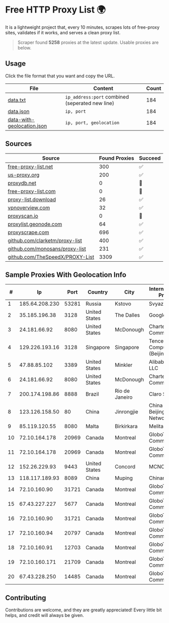 
# Free HTTP Proxy List 🌍

It is a lightweight project that, every 10 minutes, scrapes lots of free-proxy sites, validates if it works, and serves a clean proxy list.


> Scraper found **5258** proxies at the latest update. Usable proxies are below.

## Usage

Click the file format that you want and copy the URL.


|File|Content|Count|
|----|-------|-----|
|[data.txt](https://raw.githubusercontent.com/themiralay/Proxy-List-World/master/data.txt)|`ip_address:port` combined (seperated new line)|184|
|[data.json](https://raw.githubusercontent.com/themiralay/Proxy-List-World/master/data.json)|`ip, port`|184|
|[data-with-geolocation.json](https://raw.githubusercontent.com/themiralay/Proxy-List-World/master/data-with-geolocation.json)|`ip, port, geolocation`|184|

## Sources

|Source|Found Proxies|Succeed|
|------|-------------|-------|
|[free-proxy-list.net](https://free-proxy-list.net)|300|✅|
|[us-proxy.org](https://www.us-proxy.org)|200|✅|
|[proxydb.net](http://proxydb.net)|0|🚫|
|[free-proxy-list.com](https://free-proxy-list.com/?page=&port=&type%5B%5D=http&type%5B%5D=https&up_time=0&search=Search)|0|🚫|
|[proxy-list.download](https://www.proxy-list.download/HTTP)|26|✅|
|[vpnoverview.com](https://vpnoverview.com/privacy/anonymous-browsing/free-proxy-servers)|32|✅|
|[proxyscan.io](https://www.proxyscan.io)|0|🚫|
|[proxylist.geonode.com](https://proxylist.geonode.com/api/proxy-list?limit=300&page=1&sort_by=lastChecked&sort_type=desc&protocols=http,https)|64|✅|
|[proxyscrape.com](https://api.proxyscrape.com/v2/?request=displayproxies&protocol=http&timeout=10000&country=all&ssl=all&anonymity=all)|696|✅|
|[github.com/clarketm/proxy-list](https://raw.githubusercontent.com/clarketm/proxy-list/master/proxy-list-raw.txt)|400|✅|
|[github.com/monosans/proxy-list](https://raw.githubusercontent.com/monosans/proxy-list/main/proxies/http.txt)|231|✅|
|[github.com/TheSpeedX/PROXY-List](https://raw.githubusercontent.com/TheSpeedX/PROXY-List/master/http.txt)|3309|✅|


## Sample Proxies With Geolocation Info

|#|Ip|Port|Country|City|Internet Service Provider|
|-|--|----|-------|----|-------------------------|
|1|185.64.208.230|53281|Russia|Kstovo|Svyazist LLC|
|2|35.185.196.38|3128|United States|The Dalles|Google LLC|
|3|24.181.66.92|8080|United States|McDonough|Charter Communications|
|4|129.226.193.16|3128|Singapore|Singapore|Tencent Cloud Computing (Beijing) Co|
|5|47.88.85.102|3389|United States|Minkler|Alibaba.com LLC|
|6|24.181.66.92|8080|United States|McDonough|Charter Communications|
|7|200.174.198.86|8888|Brazil|Rio de Janeiro|Claro S.A|
|8|123.126.158.50|80|China|Jinrongjie|China Unicom Beijing Province Network|
|9|85.119.120.55|8080|Malta|Birkirkara|Melita Ltd|
|10|72.10.164.178|20969|Canada|Montreal|GloboTech Communications|
|11|72.10.164.178|20969|Canada|Montreal|GloboTech Communications|
|12|152.26.229.93|9443|United States|Concord|MCNC|
|13|118.117.189.93|8089|China|Muping|Chinanet|
|14|72.10.160.90|31721|Canada|Montreal|GloboTech Communications|
|15|67.43.227.227|5677|Canada|Montreal|GloboTech Communications|
|16|72.10.160.90|31721|Canada|Montreal|GloboTech Communications|
|17|72.10.160.94|20797|Canada|Montreal|GloboTech Communications|
|18|72.10.160.91|12703|Canada|Montreal|GloboTech Communications|
|19|72.10.160.171|21709|Canada|Montreal|GloboTech Communications|
|20|67.43.228.250|14485|Canada|Montreal|GloboTech Communications|



## Contributing

Contributions are welcome, and they are greatly appreciated! Every
little bit helps, and credit will always be given.

